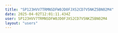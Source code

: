 ```yaml
---
title: "SP123HVV7TRMNSDFW0JD0FJXS2CD7V5NKZ5BN02M4"
date: 2025-04-02T12:01:11.434Z
user: SP123HVV7TRMNSDFW0JD0FJXS2CD7V5NKZ5BN02M4
layout: "users"
---
```

    